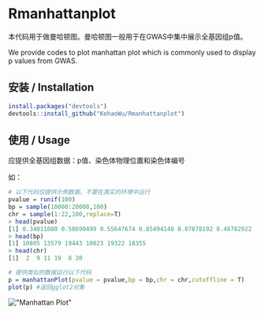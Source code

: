 # Rmanhattanplot
>
本代码用于做曼哈顿图。曼哈顿图一般用于在GWAS中集中展示全基因组p值。

> 
We provide codes to plot manhattan plot which is commonly used to display p values from GWAS.

## 安装 / Installation
  
```R  
install.packages("devtools")
devtools::install_github("KehaoWu/Rmanhattanplot")
```

## 使用 / Usage

应提供全基因组数据：p值、染色体物理位置和染色体编号

如：

```R
# 以下代码仅提供示例数据，不要在真实的环境中运行
pvalue = runif(100)
bp = sample(10000:20000,100)
chr = sample(1:22,100,replace=T)
> head(pvalue)
[1] 0.34011080 0.58690499 0.55647674 0.85494148 0.07878192 0.46782922
> head(bp)
[1] 10805 13579 19443 10023 19322 18355
> head(chr)
[1]  2  9 11 19  8 20

# 提供类似的数据运行以下代码
p = manhattanPlot(pvalue = pvalue,bp = bp,chr = chr,cutoffline = T)
plot(p) #返回gglot2对象
```

!["Manhattan Plot"](Demo/ "Manhattan Plot")

